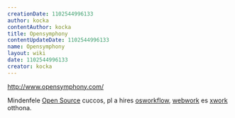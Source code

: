 ```yaml
---
creationDate: 1102544996133 
author: kocka 
contentAuthor: kocka 
title: Opensymphony 
contentUpdateDate: 1102544996133 
name: Opensymphony 
layout: wiki 
date: 1102544996133 
creator: kocka 
---
```

http://www.opensymphony.com/

Mindenfele [Open Source](Open%20Source.html) cuccos, pl a hires [osworkflow](Missing.html), [webwork](WebWork.html) es [xwork](Missing.html) otthona.
